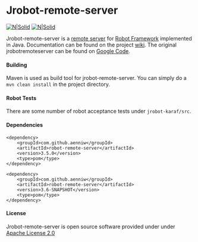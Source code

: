 # Jrobot-remote-server

[![N|Solid](https://travis-ci.org/aenniw/jrobotremoteserver.svg?branch=master)](https://travis-ci.org/aenniw/jrobotremoteserver)
[![N|Solid](https://coveralls.io/repos/github/aenniw/jrobotremoteserver/badge.svg?branch=master)](https://coveralls.io/github/aenniw/jrobotremoteserver?branch=master)

Jrobot-remote-server is a [remote server](https://code.google.com/p/robotframework/wiki/RemoteLibrary) for [Robot Framework](http://robotframework.googlecode.com/) implemented in Java.
Documentation can be found on the project [wiki](https://github.com/ombre42/jrobotremoteserver/wiki).
The original jrobotremoteserver can be found on [Google Code](http://code.google.com/p/jrobotremoteserver/).

#### Building

Maven is used as build tool for jrobot-remote-server.
You can simply do a ```mvn clean install``` in the project directory.

#### Robot Tests

There are some number of robot acceptance tests under `jrobot-karaf/src`.

#### Dependencies

```
<dependency>
    <groupId>com.github.aenniw</groupId>
    <artifactId>robot-remote-server</artifactId>
    <version>3.5.0</version>
    <type>pom</type>
</dependency>
```

```
<dependency>
    <groupId>com.github.aenniw</groupId>
    <artifactId>robot-remote-server</artifactId>
    <version>3.6-SNAPSHOT</version>
    <type>pom</type>
</dependency>
```

#### License

Jrobot-remote-server is open source software provided under under [Apache License 2.0](http://apache.org/licenses/LICENSE-2.0)
